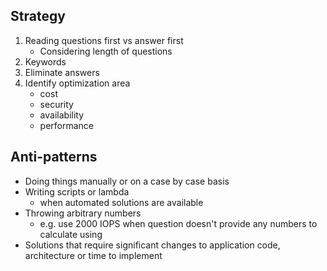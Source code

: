 Strategy
-

1. Reading questions first vs answer first
   - Considering length of questions
2. Keywords
3. Eliminate answers
4. Identify optimization area 
   - cost
   - security
   - availability
   - performance

Anti-patterns
-

- Doing things manually or on a case by case basis
- Writing scripts or lambda 
  - when automated solutions are available
- Throwing arbitrary numbers 
  - e.g. use 2000 IOPS when question doesn't provide any numbers to calculate using
- Solutions that require significant changes to application code, architecture or time to implement
